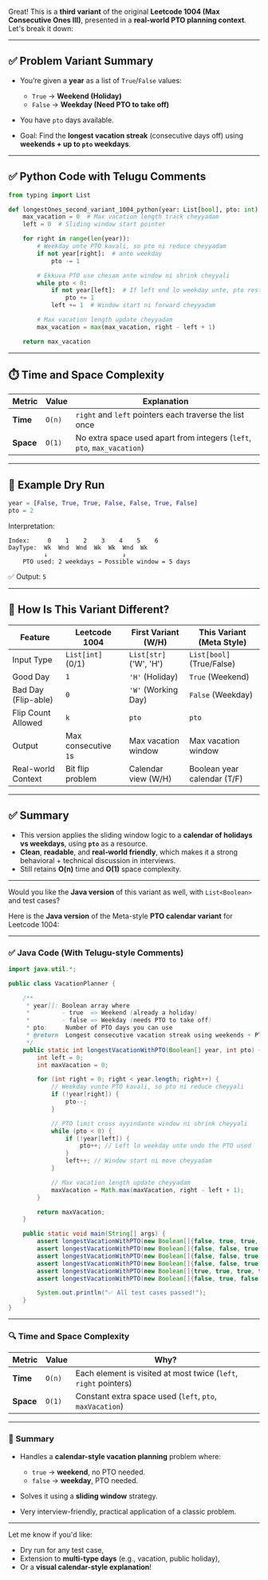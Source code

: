 Great! This is a **third variant** of the original **Leetcode 1004 (Max Consecutive Ones III)**, presented in a **real-world PTO planning context**. Let's break it down:

---

## ✅ Problem Variant Summary

* You’re given a **year** as a list of `True`/`False` values:

  * `True`  → **Weekend (Holiday)**
  * `False` → **Weekday (Need PTO to take off)**
* You have `pto` days available.
* Goal: Find the **longest vacation streak** (consecutive days off) using **weekends + up to `pto` weekdays**.

---

## ✅ Python Code with Telugu Comments

```python
from typing import List

def longestOnes_second_variant_1004_python(year: List[bool], pto: int) -> int:
    max_vacation = 0  # Max vacation length track cheyyadam
    left = 0  # Sliding window start pointer

    for right in range(len(year)):
        # Weekday unte PTO kavali, so pto ni reduce cheyyadam
        if not year[right]:  # ante weekday
            pto -= 1

        # Ekkuva PTO use chesam ante window ni shrink cheyyali
        while pto < 0:
            if not year[left]:  # If left end lo weekday unte, pto restore cheyyali
                pto += 1
            left += 1  # Window start ni forward cheyyadam

        # Max vacation length update cheyyadam
        max_vacation = max(max_vacation, right - left + 1)

    return max_vacation
```

---

## ⏱️ Time and Space Complexity

| Metric    | Value  | Explanation                                                             |
| --------- | ------ | ----------------------------------------------------------------------- |
| **Time**  | `O(n)` | `right` and `left` pointers each traverse the list once                 |
| **Space** | `O(1)` | No extra space used apart from integers (`left`, `pto`, `max_vacation`) |

---

## 📌 Example Dry Run

```python
year = [False, True, True, False, False, True, False]
pto = 2
```

Interpretation:

```
Index:     0    1    2    3    4    5    6
DayType:  Wk  Wnd  Wnd  Wk  Wk  Wnd  Wk
          ↓                     ↓
    PTO used: 2 weekdays → Possible window = 5 days
```

✅ Output: `5`

---

## 🔁 How Is This Variant Different?

| Feature             | Leetcode 1004        | First Variant (W/H)    | **This Variant (Meta Style)** |
| ------------------- | -------------------- | ---------------------- | ----------------------------- |
| Input Type          | `List[int]` (0/1)    | `List[str]` ('W', 'H') | `List[bool]` (True/False)     |
| Good Day            | `1`                  | `'H'` (Holiday)        | `True` (Weekend)              |
| Bad Day (Flip-able) | `0`                  | `'W'` (Working Day)    | `False` (Weekday)             |
| Flip Count Allowed  | `k`                  | `pto`                  | `pto`                         |
| Output              | Max consecutive `1`s | Max vacation window    | Max vacation window           |
| Real-world Context  | Bit flip problem     | Calendar view (W/H)    | Boolean year calendar (T/F)   |

---

## ✅ Summary

* This version applies the sliding window logic to a **calendar of holidays vs weekdays**, using **`pto`** as a resource.
* **Clean**, **readable**, and **real-world friendly**, which makes it a strong behavioral + technical discussion in interviews.
* Still retains **O(n)** time and **O(1)** space complexity.

---

Would you like the **Java version** of this variant as well, with `List<Boolean>` and test cases?


Here is the **Java version** of the Meta-style **PTO calendar variant** for Leetcode 1004:

---

### ✅ Java Code (With Telugu-style Comments)

```java
import java.util.*;

public class VacationPlanner {

    /**
     * year[]: Boolean array where
     *         - true  => Weekend (already a holiday)
     *         - false => Weekday (needs PTO to take off)
     * pto:     Number of PTO days you can use
     * @return  Longest consecutive vacation streak using weekends + PTOs
     */
    public static int longestVacationWithPTO(Boolean[] year, int pto) {
        int left = 0;
        int maxVacation = 0;

        for (int right = 0; right < year.length; right++) {
            // Weekday vunte PTO kavali, so pto ni reduce cheyyali
            if (!year[right]) {
                pto--;
            }

            // PTO limit cross ayyindante window ni shrink cheyyali
            while (pto < 0) {
                if (!year[left]) {
                    pto++; // Left lo weekday unte undo the PTO used
                }
                left++; // Window start ni move cheyyadam
            }

            // Max vacation length update cheyyadam
            maxVacation = Math.max(maxVacation, right - left + 1);
        }

        return maxVacation;
    }

    public static void main(String[] args) {
        assert longestVacationWithPTO(new Boolean[]{false, true, true, false, false, true, false}, 2) == 5;
        assert longestVacationWithPTO(new Boolean[]{false, false, true, true, false, false, false}, 0) == 2;
        assert longestVacationWithPTO(new Boolean[]{false, false, true, true, false, false, false}, 5) == 7;
        assert longestVacationWithPTO(new Boolean[]{false, false, true, true, false, false, false}, 10) == 7;
        assert longestVacationWithPTO(new Boolean[]{true, true, true, true, true, true, true}, 0) == 7;
        assert longestVacationWithPTO(new Boolean[]{false, true, false, false, false, true, false, true}, 1) == 3;

        System.out.println("✅ All test cases passed!");
    }
}
```

---

### 🔍 Time and Space Complexity

| Metric    | Value  | Why?                                                             |
| --------- | ------ | ---------------------------------------------------------------- |
| **Time**  | `O(n)` | Each element is visited at most twice (`left`, `right` pointers) |
| **Space** | `O(1)` | Constant extra space used (`left`, `pto`, `maxVacation`)         |

---

### 📌 Summary

* Handles a **calendar-style vacation planning** problem where:

  * `true` → **weekend**, no PTO needed.
  * `false` → **weekday**, PTO needed.
* Solves it using a **sliding window** strategy.
* Very interview-friendly, practical application of a classic problem.

---

Let me know if you'd like:

* Dry run for any test case,
* Extension to **multi-type days** (e.g., vacation, public holiday),
* Or a **visual calendar-style explanation**!

